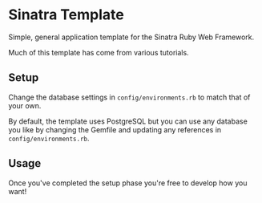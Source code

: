 # Sinatra Template

Simple, general application template for the Sinatra Ruby Web Framework.

Much of this template has come from various tutorials.

## Setup

Change the database settings in `config/environments.rb` to match
that of your own.

By default, the template uses PostgreSQL but you can use any database
you like by changing the Gemfile and updating any references in
`config/environments.rb`.

## Usage

Once you've completed the setup phase you're free to develop how you want!